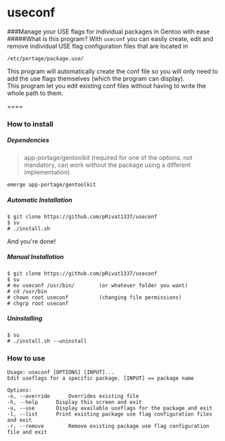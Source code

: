# useconf


###Manage your USE flags for individual packages in Gentoo with ease
#####What is this program?
With ```useconf``` you can easliy create, edit and remove individual USE flag configuration files that are located in  
```
/etc/portage/package.use/
```
This program will automatically create the conf file so you will only need to add the use flags themselves (which the program can display).  
This program let you edit existing conf files without having to write the whole path to them.  

====

### How to install

##### Dependencies
> app-portage/gentoolkit     (required for one of the options. not mandatory, can work without the package using a different implementation)  

```bash
emerge app-portage/gentoolkit
```

##### Automatic Installation
```
$ git clone https://github.com/pRivat1337/useconf
$ su
# ./install.sh
```
And you're done!
##### Manual Installation
```
$ git clone https://github.com/pRivat1337/useconf
$ su
# mv useconf /usr/bin/        (or whatever folder you want)
# cd /usr/bin
# chown root useconf          (changing file permissions)
# chgrp root useconf
```
##### Uninstalling
```
$ su
# ./install.sh --uninstall
```
### How to use

```
Usage: useconf [OPTIONS] [INPUT]...
Edit useflags for a specific package. [INPUT] == package name

Options:
-o, --override		Overrides existing file
-h, --help		Display this screen and exit
-u, --use		Display available useflags for the package and exit
-l, --list		Print existing package use flag configuration files and exit
-r, --remove		Remove existing package use flag configuration file and exit
```
